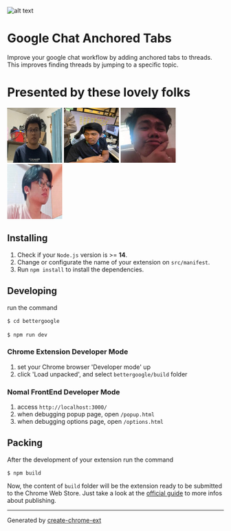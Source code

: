 ![alt text](https://wash.elijahstuff.wtf/assets/banner.fw-c01f1dd2.png)
# Google Chat Anchored Tabs
Improve your google chat workflow by adding anchored tabs to threads.
This improves finding threads by jumping to a specific topic.

# Presented by these lovely folks
<p float="left">
<img src="./resources/elijah.jpg"  width="128" height="128">
<img src="./resources/arjohn.jpg"  width="128" height="128">
<img src="./resources/wendale.png"  width="128" height="128">
<img src="./resources/james.png"  width="128" height="128">
</p>


## Installing

1. Check if your `Node.js` version is >= **14**.
2. Change or configurate the name of your extension on `src/manifest`.
3. Run `npm install` to install the dependencies.

## Developing

run the command

```shell
$ cd bettergoogle

$ npm run dev
```

### Chrome Extension Developer Mode

1. set your Chrome browser 'Developer mode' up
2. click 'Load unpacked', and select `bettergoogle/build` folder

### Nomal FrontEnd Developer Mode

1. access `http://localhost:3000/`
2. when debugging popup page, open `/popup.html`
3. when debugging options page, open `/options.html`

## Packing

After the development of your extension run the command

```shell
$ npm build
```

Now, the content of `build` folder will be the extension ready to be submitted to the Chrome Web Store. Just take a look at the [official guide](https://developer.chrome.com/webstore/publish) to more infos about publishing.

---

Generated by [create-chrome-ext](https://github.com/guocaoyi/create-chrome-ext)
